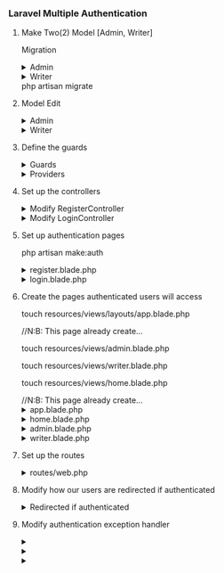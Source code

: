 ### Laravel Multiple Authentication

1) Make Two(2) Model [Admin, Writer]
   <p>Migration</p>
   <details>
      <summary>Admin</summary>
      php artisan make:model Admin -m
      <pre>
         Schema::create('admins', function (Blueprint $table) {
            $table->increments('id');
            $table->string('name');
            $table->string('email')->unique();
            $table->string('password');
            $table->boolean('is_super')->default(false);
            $table->rememberToken();
            $table->timestamps();
         });
      </pre>
   </details>

   <details>
      <summary>Writer</summary>
      <p>php artisan make:model Writer -m</p>
      <pre>
         Schema::create('writers', function (Blueprint $table) {
            $table->increments('id');
            $table->string('name');
            $table->string('email')->unique();
            $table->string('password');
            $table->boolean('is_editor')->default(false);
            $table->rememberToken();
            $table->timestamps();
         });
      </pre>
   </details>
   php artisan migrate

2) Model Edit
   <details>
      <summary>Admin</summary>
      <pre>
         // app/Admin.php
         <?php
            namespace App;
            use Illuminate\Notifications\Notifiable;
            use Illuminate\Foundation\Auth\User as Authenticatable;

            class Admin extends Authenticatable{
               use Notifiable;
               protected $guard = 'admin';
               protected $fillable = [ 'name', 'email', 'password', ];
               protected $hidden = [ 'password', 'remember_token', ];
            }
      </pre>
   </details>

   <details>
      <summary>Writer</summary>
      php artisan make:model Admin -m
      <pre>
         // app/Writer.php
         <?php
            namespace App;
            use Illuminate\Notifications\Notifiable;
            use Illuminate\Foundation\Auth\User as Authenticatable;

            class Writer extends Authenticatable{
               use Notifiable;
               protected $guard = 'writer';
               protected $fillable = [ 'name', 'email', 'password', ];
               protected $hidden = [ 'password', 'remember_token', ];
            }
      </pre>
   </details>

3) Define the guards

   <details>
      <summary>Guards</summary>
      <pre>
         // config/auth.php
         'guards' => [
            [...]
            'admin' => [
               'driver' => 'session',
               'provider' => 'admins',
            ],
            'writer' => [
               'driver' => 'session',
               'provider' => 'writers',
            ],
         ],
         [...]
      </pre>
   </details>

   <details>
      <summary>Providers</summary>
      <pre>
         // config/auth.php
         [...]
         'providers' => [
            [...]
            'admins' => [
               'driver' => 'eloquent',
               'model' => App\Admin::class,
            ],
            'writers' => [
               'driver' => 'eloquent',
               'model' => App\Writer::class,
            ],
         ],
         [...]         
      </pre>
   </details>

4) Set up the controllers

   <details>
      <summary>Modify RegisterController</summary>
      <pre>
         // app/Http/Controllers/Auth/RegisterController.php
         <?php

         namespace App\Http\Controllers\Auth;

         use App\Http\Controllers\Controller;
         use App\Providers\RouteServiceProvider;
         use App\Admin;
         use App\Writer;
         use Illuminate\Foundation\Auth\RegistersUsers;
         use Illuminate\Support\Facades\Hash;
         use Illuminate\Support\Facades\Validator;
         use Illuminate\Http\Request;

         class RegisterController extends Controller{
            use RegistersUsers;
            protected $redirectTo = RouteServiceProvider::HOME;
            
            public function __construct(){
               $this->middleware('guest');
               $this->middleware('guest:admin');
               $this->middleware('guest:writer');
            }

            //User
               protected function validator(array $data){
                  return Validator::make($data, [
                     'name' => ['required', 'string', 'max:255'],
                     'email' => ['required', 'string', 'email', 'max:255', 'unique:users'],
                     'password' => ['required', 'string', 'min:8', 'confirmed'],
                  ]);
               }

               protected function create(array $data){
                  return User::create([
                     'name' => $data['name'],
                     'email' => $data['email'],
                     'password' => Hash::make($data['password']),
                  ]);
               }

            //Admin
               public function showAdminRegisterForm(){
                  return view('auth.register', ['url' => 'admin']);
               }

               protected function createAdmin(Request $request){
                  $this->validator($request->all())->validate();
                  $admin = Admin::create([
                     'name' => $request['name'],
                     'email' => $request['email'],
                     'password' => Hash::make($request['password']),
                  ]);
                  return redirect()->intended('login/admin');
               }

            //Writer
               public function showWriterRegisterForm(){
                  return view('auth.register', ['url' => 'writer']);
               }

               protected function createWriter(Request $request){
                  $this->validator($request->all())->validate();
                  $writer = Writer::create([
                     'name' => $request['name'],
                     'email' => $request['email'],
                     'password' => Hash::make($request['password']),
                  ]);
                  return redirect()->intended('login/writer');
               }
         }
      </pre>
   </details>

   <details>
      <summary>Modify LoginController</summary>
      <pre>
         // app/Http/Controllers/Auth/LoginController.php
         <?php
         namespace App\Http\Controllers\Auth;

         use App\Http\Controllers\Controller;
         use App\Providers\RouteServiceProvider;
         use Illuminate\Foundation\Auth\AuthenticatesUsers;
         use Illuminate\Http\Request;
         use Auth;

         class LoginController extends Controller {

            use AuthenticatesUsers;
            protected $redirectTo = RouteServiceProvider::HOME;

            public function __construct(){
               $this->middleware('guest')->except('logout');
               $this->middleware('guest:admin')->except('logout');
               $this->middleware('guest:writer')->except('logout');
            }

            //Admin
               public function showAdminLoginForm(){
                  return view('auth.login', ['url' => 'admin']);
               }

               public function adminLogin(Request $request){
                  $this->validate($request, [
                     'email'   => 'required|email',
                     'password' => 'required|min:6'
                  ]);

                  if (Auth::guard('admin')->attempt(['email' => $request->email, 'password' => $request->password], $request->get('remember'))){
                     return redirect()->intended('/admin');
                  }
                  return back()->withInput($request->only('email', 'remember'));
               }

            //Writer
               public function showWriterLoginForm(){
                 return view('auth.login', ['url' => 'writer']);
               }

               public function writerLogin(Request $request){
                  $this->validate($request, [
                     'email'   => 'required|email',
                     'password' => 'required|min:6'
                  ]);

                  if (Auth::guard('writer')->attempt(['email' => $request->email, 'password' => $request->password], $request->get('remember'))) {
                     return redirect()->intended('/writer');
                  }
                  return back()->withInput($request->only('email', 'remember'));
               }
         }
      </pre>
   </details>

5) Set up authentication pages

   <p>php artisan make:auth</p>
   <details>
      <summary>register.blade.php</summary>
      <pre>
         // resources/views/auth/register.blade.php
         [...]
         <div class="container">
            <div class="row justify-content-center">
               <div class="col-md-8">
                  <div class="card">
                     <div class="card-header"> {{ isset($url) ? ucwords($url) : ""}} {{ __('Register') }}</div>
                     <div class="card-body">
                        @isset($url)
                           <form method="POST" action='{{ url("register/$url") }}' aria-label="{{ __('Register') }}">
                        @else
                           <form method="POST" action="{{ route('register') }}" aria-label="{{ __('Register') }}">
                        @endisset
                           @csrf

            [...]
         </div>
      </pre>
   </details>

   <details>
      <summary>login.blade.php</summary>      
         // resources/views/auth/login.blade.php
         [...]
         <div class="container">
           <div class="row justify-content-center">
               <div class="col-md-8">
                   <div class="card">
                       <div class="card-header"> {{ isset($url) ? ucwords($url) : ""}} {{ __('Login') }}</div>
                       <div class="card-body">
                           @isset($url)
                           <form method="POST" action='{{ url("login/$url") }}' aria-label="{{ __('Login') }}">
                           @else
                           <form method="POST" action="{{ route('login') }}" aria-label="{{ __('Login') }}">
                           @endisset
                               @csrf

           [...]
         </div>      
   </details>

6) Create the pages authenticated users will access
      
   <p> touch resources/views/layouts/app.blade.php </p>
       //N:B: This page already create...
   <p> touch resources/views/admin.blade.php </p>
   <p> touch resources/views/writer.blade.php </p>
   <p> touch resources/views/home.blade.php </p>
       //N:B: This page already create...

   <details>
      <summary>app.blade.php</summary>
      <pre>
         // resources/views/layouts/app.blade.php
         <!doctype html>
         <html lang="{{ str_replace('_', '-', app()->getLocale()) }}">
            <head>
               <meta charset="utf-8">
               <meta name="viewport" content="width=device-width, initial-scale=1">
               <!-- CSRF Token -->
               <meta name="csrf-token" content="{{ csrf_token() }}">
               <title>{{ config('app.name', 'Laravel') }}</title>
               <!-- Scripts -->
               <script src="{{ asset('js/app.js') }}" defer></script>
               <!-- Fonts -->
               <link rel="dns-prefetch" href="//fonts.gstatic.com">
               <link href="https://fonts.googleapis.com/css?family=Nunito" rel="stylesheet">
               <!-- Styles -->
               <link href="{{ asset('css/app.css') }}" rel="stylesheet">
            </head>
            <body>
               <div id="app">
                  <nav class="navbar navbar-expand-md navbar-light bg-white shadow-sm">
                     <div class="container">
                        <a class="navbar-brand" href="{{ url('/') }}">
                           {{ config('app.name', 'Laravel') }}
                        </a>
                        <button class="navbar-toggler" type="button" data-toggle="collapse" data-target="#navbarSupportedContent" aria-controls="navbarSupportedContent" aria-expanded="false" aria-label="{{ __('Toggle navigation') }}">
                        <span class="navbar-toggler-icon"></span>
                        </button>
                        <div class="collapse navbar-collapse" id="navbarSupportedContent">
                           <ul class="navbar-nav mr-auto">
                           </ul>
                           <ul class="navbar-nav ml-auto">
                              @guest
                                 <li class="nav-item">
                                    <a class="nav-link" href="{{ route('login') }}">{{ __('Login') }}</a>
                                 </li>
                                 @if (Route::has('register'))
                                    <li class="nav-item">
                                       <a class="nav-link" href="{{ route('register') }}">{{ __('Register') }}</a>
                                    </li>
                                 @endif
                              @else
                                 <li class="nav-item dropdown">
                                    <a id="navbarDropdown" class="nav-link dropdown-toggle" href="#" role="button" data-toggle="dropdown" aria-haspopup="true" aria-expanded="false" v-pre>
                                       {{-- {{ Auth::user()->name }} --}}
                                       Hi There
                                    </a>
                                    <div class="dropdown-menu dropdown-menu-right" aria-labelledby="navbarDropdown">
                                       <a class="dropdown-item" href="{{ route('logout') }}" onclick="event.preventDefault(); document.getElementById('logout-form').submit();">{{ __('Logout') }} </a>
                                       <form id="logout-form" action="{{ route('logout') }}" method="POST" class="d-none">
                                          @csrf
                                       </form>
                                    </div>
                                 </li>
                              @endguest
                           </ul>
                        </div>
                     </div>
                  </nav>
                  <main class="py-4">
                     @yield('content')
                  </main>
               </div>
            </body>
         </html>
      </pre>
   </details>

   <details>
      <summary>home.blade.php</summary>
      <pre>
         // resources/views/home.blade.php
         @extends('layouts.app')
         @section('content')
         <div class="container">
            <div class="row justify-content-center">
               <div class="col-md-8">
                  <div class="card">
                     <div class="card-header">Dashboard</div>
                     <div class="card-body">
                        This is regular user!
                     </div>
                  </div>
               </div>
            </div>
         </div>
         @endsection
      </pre>
   </details>

   <details>
      <summary>admin.blade.php</summary>
      <pre>
         // resources/views/admin.blade.php
         @extends('layouts.app')
         @section('content')
         <div class="container">
            <div class="row justify-content-center">
               <div class="col-md-8">
                  <div class="card">
                     <div class="card-header">Dashboard</div>
                     <div class="card-body">
                        This is admin!
                     </div>
                  </div>
               </div>
            </div>
         </div>
         @endsection
      </pre>
   </details>
   
   <details>
      <summary>writer.blade.php</summary>
      <pre>
         // resources/views/writer.blade.php
         @extends('layouts.app')
         @section('content')
         <div class="container">
            <div class="row justify-content-center">
               <div class="col-md-8">
                  <div class="card">
                     <div class="card-header">Dashboard</div>
                     <div class="card-body">
                        This is writer!
                     </div>
                  </div>
               </div>
            </div>
         </div>
         @endsection
      </pre>
   </details> 

7) Set up the routes
   <details>
      <summary>routes/web.php</summary>
      <pre>
         <?php
         use Illuminate\Support\Facades\Route;
         Route::view('/', 'welcome');
         Auth::routes();

         Route::get('/login/admin', 'Auth\LoginController@showAdminLoginForm');
         Route::get('/login/writer', 'Auth\LoginController@showWriterLoginForm');
         Route::get('/register/admin', 'Auth\RegisterController@showAdminRegisterForm');
         Route::get('/register/writer', 'Auth\RegisterController@showWriterRegisterForm');

         Route::post('/login/admin', 'Auth\LoginController@adminLogin');
         Route::post('/login/writer', 'Auth\LoginController@writerLogin');
         Route::post('/register/admin', 'Auth\RegisterController@createAdmin');
         Route::post('/register/writer', 'Auth\RegisterController@createWriter');

         Route::view('/home', 'home')->middleware('auth');
         Route::view('/admin', 'admin');
         Route::view('/writer', 'writer');
      </pre>
   </details>

8) Modify how our users are redirected if authenticated
   <details>
      <summary>Redirected if authenticated</summary>
      <pre>
         // app/Http/Controllers/Middleware/RedirectIfAuthenticated.php
         <?php
         namespace App\Http\Middleware;

         use App\Providers\RouteServiceProvider;
         use Closure;
         use Illuminate\Support\Facades\Auth;

         class RedirectIfAuthenticated{
            public function handle($request, Closure $next, $guard = null){
               
               if (Auth::guard($guard)->check()) {
                  return redirect('/home');
                  /* Same meaning bellow
                     use App\Providers\RouteServiceProvider;
                     return redirect(RouteServiceProvider::HOME);
                  */
               }
               if ($guard == "admin" && Auth::guard($guard)->check()) {
                   return redirect('/admin');
               }
               if ($guard == "writer" && Auth::guard($guard)->check()) {
                   return redirect('/writer');
               }
               return $next($request);
            }
         }
      </pre>
   </details>

9) Modify authentication exception handler
   <details>
      <summary></summary>
      <pre>
         // app/Exceptions/Handler.php
         <?php
         namespace App\Exceptions;

         use Illuminate\Foundation\Exceptions\Handler as ExceptionHandler;
         use Illuminate\Auth\AuthenticationException;
         use Throwable;
         use Exception;
         use Auth; 

         class Handler extends ExceptionHandler{
            protected $dontReport = [ // ];

            protected $dontFlash = [ 'password', 'password_confirmation', ];

            public function report(Throwable $exception){
              parent::report($exception);
            }

            public function render($request, Throwable $exception){
              return parent::render($request, $exception);
            }

            //Main Exception code here
            protected function unauthenticated($request, AuthenticationException $exception){
               if ($request->expectsJson()) {
                   return response()->json(['error' => 'Unauthenticated.'], 401);
               }
               if ($request->is('admin') || $request->is('admin/*')) {
                   return redirect()->guest('/login/admin');
               }
               if ($request->is('writer') || $request->is('writer/*')) {
                   return redirect()->guest('/login/writer');
               }
               return redirect()->guest(route('login'));
            }
         }
      </pre>
   </details>

   <details>
      <summary></summary>
      <pre>
      </pre>
   </details>

   <details>
      <summary></summary>
      <pre>
      </pre>
   </details>

